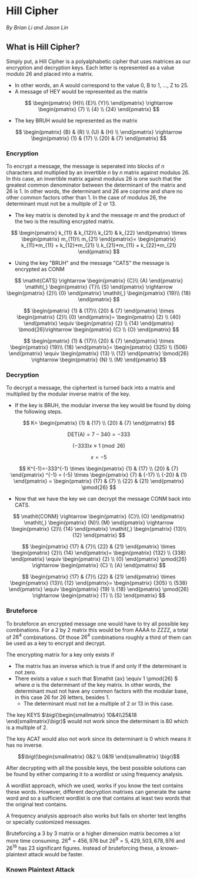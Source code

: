 # Hill Cipher
###### By Brian Li and Jason Lin

## What is Hill Cipher?
Simply put, a Hill Cipher is a polyalphabetic cipher that uses matrices as our encryption and decryption keys. 
Each letter is represented as a value modulo 26 and placed into a matrix.
- In other words, an A would correspond to the value 0, B to 1, ..., Z to 25.
- A message of HEY would be represented as the matrix 


$$
\begin{pmatrix}
    {H}\\
    {E}\\
    {Y}\\
\end{pmatrix}
\rightarrow
\begin{pmatrix}
     {7} \\ 
     {4} \\
     {24}
\end{pmatrix}
$$


 - The key BRUH would be represented as the matrix


$$
\begin{pmatrix}
    {B} & {R} \\
    {U} & {H} \\
\end{pmatrix}
\rightarrow
\begin{pmatrix}
     {1} & {17} \\ 
     {20} & {7}
\end{pmatrix}
$$


### Encryption
To encrypt a message, the message is seperated into blocks of *n* characters and multiplied by an invertible *n* by *n* matrix against modulus 26. In this case, an invertible matrix against modulus 26 is one such that the greatest common denominator between the determinant of the matrix and 26 is 1. In other words, the determinant and 26 are coprime and share no other common factors other than 1. In the case of modulus 26, the determinant must not be a multiple of 2 or 13.
 - The key matrix is denoted by *k* and the message *m* and the product of the two is the resulting encrypted matrix.


$$
\begin{pmatrix}
     k_{11} & k_{12}\\ 
     k_{21} & k_{22}
\end{pmatrix}
\times
\begin{pmatrix}
    m_{11}\\
    m_{21}
\end{pmatrix}=
\begin{pmatrix}
    k_{11}*m_{11} + k_{12}*m_{21} \\
    k_{21}*m_{11} + k_{22}*m_{21}
\end{pmatrix}
 $$


 - Using the key "BRUH" and the message "CATS" the message is encrypted as CONM


$$
 \mathit{CATS}
 \rightarrow
 \begin{pmatrix}
    {C}\\
    {A}
 \end{pmatrix}
 \mathit{,}
 \begin{pmatrix}
    {T}\\
    {S}
 \end{pmatrix}
 \rightarrow
 \begin{pmatrix}
    {2}\\
    {0}
 \end{pmatrix}
 \mathit{,}
 \begin{pmatrix}
    {19}\\
    {18}
 \end{pmatrix}
$$


$$
 \begin{pmatrix}
     {1} & {17}\\ 
     {20} & {7}
 \end{pmatrix}
 \times
 \begin{pmatrix}
    {2}\\
    {0}
\end{pmatrix}= 
\begin{pmatrix}
    {2} \\
    {40}
\end{pmatrix}
\equiv
\begin{pmatrix}
    {2} \\
    {14}
\end{pmatrix}
\bmod{26}\rightarrow
\begin{pmatrix}
    {C} \\
    {O}
\end{pmatrix}
$$


$$
 \begin{pmatrix}
     {1} & {17}\\ 
     {20} & {7}
 \end{pmatrix}
 \times
 \begin{pmatrix}
    {19}\\
    {18}
\end{pmatrix}= 
\begin{pmatrix}
    {325} \\
    {506}
\end{pmatrix}
\equiv
\begin{pmatrix}
    {13} \\
    {12}
\end{pmatrix}
\bmod{26}
\rightarrow
\begin{pmatrix}
    {N} \\
    {M}
\end{pmatrix}
$$

 ### Decryption
To decrypt a message, the ciphertext is turned back into a matrix and multiplied by the modular inverse matrix of the key.

 - If the key is BRUH, the modular inverse the key would be found by doing the following steps.

$$
K=
\begin{pmatrix}
{1} & {17} \\
{20} & {7}
\end{pmatrix}
$$

$$
\mathrm{DET(A)} = 7 - 340 = -333
$$

$$
\mathrm{(-333)}\mathit{x}
\equiv
\mathrm{1} 
\pmod{26}
$$

$$ x =-5
$$

$$
K^{-1}=-333^{-1}
\times
 \begin{pmatrix}
    {1} & {17} \\
    {20} & {7} 
 \end{pmatrix} 
 ^{-1} =
 (-5) \times
\begin{pmatrix}
    {7} & {-17} \\
    {-20} & {1}
\end{pmatrix} =
\begin{pmatrix} 
    {17} & {7} \\
    {22} & {21}
\end{pmatrix}
\pmod{26}
$$
 
 - Now that we have the key we can decrypt the message CONM back into CATS.

$$
 \mathit{CONM}
 \rightarrow
 \begin{pmatrix}
    {C}\\
    {O}
 \end{pmatrix}
 \mathit{,}
 \begin{pmatrix}
    {N}\\
    {M}
 \end{pmatrix}
 \rightarrow
 \begin{pmatrix}
    {2}\\
    {14}
 \end{pmatrix}
 \mathit{,}
 \begin{pmatrix}
    {13}\\
    {12}
 \end{pmatrix}
$$

$$
 \begin{pmatrix}
     {17} & {7}\\ 
     {22} & {21}
 \end{pmatrix}
 \times
 \begin{pmatrix}
    {2}\\
    {14}
\end{pmatrix}= 
\begin{pmatrix}
    {132} \\
    {338}
\end{pmatrix}
\equiv
\begin{pmatrix}
    {2} \\
    {0}
\end{pmatrix}
\pmod{26}
\rightarrow
\begin{pmatrix}
    {C} \\
    {A}
\end{pmatrix}
$$

$$
 \begin{pmatrix}
     {17} & {7}\\ 
     {22} & {21}
 \end{pmatrix}
 \times
 \begin{pmatrix}
    {13}\\
    {12}
\end{pmatrix}= 
\begin{pmatrix}
    {305} \\
    {538}
\end{pmatrix}
\equiv
\begin{pmatrix}
    {19} \\
    {18}
\end{pmatrix}
\pmod{26}
\rightarrow
\begin{pmatrix}
    {T} \\
    {S}
\end{pmatrix}
$$

 ### Bruteforce
To bruteforce an encrypted message one would have to try all possible key combinations. For a 2 by 2 matrix this would be from AAAA to ZZZZ, a total of 
$26^4$
combinations. Of those 
$26^4$
combinations roughly a third of them can be used as a key to encrypt and decrypt.  

The encrypting matrix for a key only exists if
 - The matrix has an inverse which is true if and only if the determinant is not zero.
 - There exists a value $\mathit {x}$ such that 
$\mathit {ax} 
\equiv 1
    \pmod{26}
$
where $\mathit {a}$ is the determinant of the key matrix. In other words, the determinant must not have any common factors with the modular base, in this case 26 for 26 letters, besides 1. 
   - The determinant must not be a multiple of 2 or 13 in this case.  

The key KEYS 
$\bigl(\begin{smallmatrix}
10&4\\25&18
\end{smallmatrix}\bigr)$
would not work since the determinant is 80 which is a multiple of 2.

The key ACAT would also not work since its determinant is 0 which means it has no inverse.

$$\bigl(\begin{smallmatrix}
0&2 \\ 0&19
\end{smallmatrix} \bigr)$$

After decrypting with all the possible keys, the best possible solutions can be found by either comparing it to a wordlist or using frequency analysis. 

A wordlist approach, which we used, works if you know the text contains these words. However, different decryption matrixes can generate the same word and so a sufficient wordlist is one that contains at least two words that the original text contains. 

A frequency analysis approach also works but fails on shorter text lengths or specially customized messages.

Bruteforcing a 3 by 3 matrix or a higher dimension matrix becomes a lot more time consuming. $26^4=456,976$ but $26^9=5,429,503,678,976$ and $26^{16}$ has 23 significant figures. Instead of bruteforcing these, a known-plaintext attack would be faster. 

 ### Known Plaintext Attack
